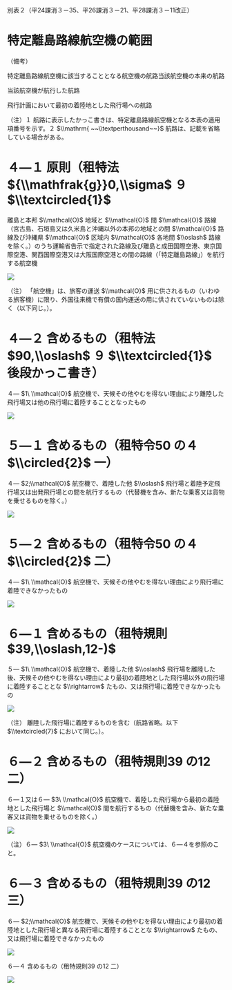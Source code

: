 別表２（平24課消３－35、平26課消３－21、平28課消３－11改正）

# 特定離島路線航空機の範囲

（備考）

特定離島路線航空機に該当することとなる航空機の航路当該航空機の本来の航路

当該航空機が航行した航路

飛行計画において最初の着陸地とした飛行場への航路

（注）１ 航路に表示したかっこ書きは、特定離島路線航空機となる本表の適用項番号を示す。２ $\\mathrm{ ~~\\textperthousand~~}$ 航路は、記載を省略している場合がある。

# ４―１ 原則（租特法 ${\\mathfrak{g}}0,\\sigma$ ９ $\\textcircled{1}$

離島と本邦 $\\mathcal{O}$ 地域と $\\mathcal{O}$ 間 $\\mathcal{O}$ 路線（宮古島、石垣島又は久米島と沖縄以外の本邦の地域との間 $\\mathcal{O}$ 路線及び沖縄県 $\\mathcal{O}$ 区域内 $\\mathcal{O}$ 各地間 $\\oslash$ 路線を除く。）のうち運輸省告示で指定された路線及び離島と成田国際空港、東京国際空港、関西国際空港又は大阪国際空港との間の路線（「特定離島路線」）を航行する航空機

![](https://www.nta.go.jp/tmp/24bcb391-4f2b-4bb4-8e20-8d66d9b0d6ca/images/d4a9e12f324554ad552a2f08d69c9fa1646e19a664dc93bf2ace03f7d22e15a2.jpg)

（注） 「航空機」は、旅客の運送 $\\mathcal{O}$ 用に供されるもの（いわゆる旅客機）に限り、外国往来機で有償の国内運送の用に供されていないものは除く（以下同じ。）。

# ４―２ 含めるもの（租特法 $90,\\oslash$ ９ $\\textcircled{1}$ 後段かっこ書き）

４― $1\ \\mathcal{O}$ 航空機で、天候その他やむを得ない理由により離陸した飛行場又は他の飛行場に着陸することとなったもの

![](https://www.nta.go.jp/tmp/24bcb391-4f2b-4bb4-8e20-8d66d9b0d6ca/images/e3375898a6cde963edbf03fa11742026b38f30f901451eb5ff20ceb0ab0b552e.jpg)

# ５―１ 含めるもの（租特令50 の４ $\\circled{2}$ 一）

４― $2;\\mathcal{O}$ 航空機で、着陸した他 $\\oslash$ 飛行場と着陸予定飛行場又は出発飛行場との間を航行するもの（代替機を含み、新たな乗客又は貨物を乗せるものを除く。）

![](https://www.nta.go.jp/tmp/24bcb391-4f2b-4bb4-8e20-8d66d9b0d6ca/images/947e9f3beca70adb6fdab1561b92735ad9feb642679ba3eb2373ae4546e97c22.jpg)

# ５―２ 含めるもの（租特令50 の４ $\\circled{2}$ 二）

４― $1\ \\mathcal{O}$ 航空機で、天候その他やむを得ない理由により飛行場に着陸できなかったもの

![](https://www.nta.go.jp/tmp/24bcb391-4f2b-4bb4-8e20-8d66d9b0d6ca/images/a096020f9d9fad153367294df23f8338dbfb8fe54b1fd94b7a0c5733118ae3eb.jpg)

# ６―１ 含めるもの（租特規則 $39,\\oslash,12-)$

５― $1\ \\mathcal{O}$ 航空機で、着陸した他 $\\oslash$ 飛行場を離陸した後、天候その他やむを得ない理由により最初の着陸地とした飛行場以外の飛行場に着陸することとな $\\rightarrow$ たもの、又は飛行場に着陸できなかったもの

![](https://www.nta.go.jp/tmp/24bcb391-4f2b-4bb4-8e20-8d66d9b0d6ca/images/a63a0cd015033933c4682e8a65a5b0dd6237d3f7a5f51332a9339dbe4bdd0dd3.jpg)

（注） 離陸した飛行場に着陸するものを含む（航路省略。以下 $\\textcircled{7}$ において同じ。）。

# ６―２ 含めるもの（租特規則39 の12 二）

６―１又は６― $3\ \\mathcal{O}$ 航空機で、着陸した飛行場から最初の着陸地とした飛行場と $\\mathcal{O}$ 間を航行するもの（代替機を含み、新たな乗客又は貨物を乗せるものを除く。）

![](https://www.nta.go.jp/tmp/24bcb391-4f2b-4bb4-8e20-8d66d9b0d6ca/images/dfdfe6aafa450b7a86830ada29fb395b2fc6abcc49155b27c04795bfbaa18b99.jpg)

（注）６― $3\ \\mathcal{O}$ 航空機のケースについては、６―４を参照のこと。

# ６―３ 含めるもの（租特規則39 の12 三）

６― $2;\\mathcal{O}$ 航空機で、天候その他やむを得ない理由により最初の着陸地とした飛行場と異なる飛行場に着陸することとな $\\rightarrow$ たもの、又は飛行場に着陸できなかったもの

![](https://www.nta.go.jp/tmp/24bcb391-4f2b-4bb4-8e20-8d66d9b0d6ca/images/d9395025439c76f25a48490b97c0a53f82d49e9704e99b1d52aa857a3ca7fcdc.jpg)

６―４ 含めるもの（租特規則39 の12 二）

![](https://www.nta.go.jp/tmp/24bcb391-4f2b-4bb4-8e20-8d66d9b0d6ca/images/0e58e1abc783814f8cf2ec72546642c41ca1655126701502f734f9a4afb65fb8.jpg)